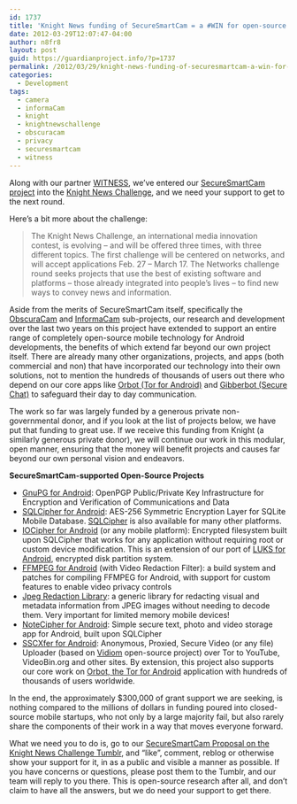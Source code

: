```yaml
---
id: 1737
title: 'Knight News funding of SecureSmartCam = a #WIN for open-source mobile security'
date: 2012-03-29T12:07:47-04:00
author: n8fr8
layout: post
guid: https://guardianproject.info/?p=1737
permalink: /2012/03/29/knight-news-funding-of-securesmartcam-a-win-for-open-source-mobile-security/
categories:
  - Development
tags:
  - camera
  - informaCam
  - knight
  - knightnewschallenge
  - obscuracam
  - privacy
  - securesmartcam
  - witness
---
```

Along with our partner [WITNESS](https://www.witness.org), we’ve entered our [SecureSmartCam project](http://newschallenge.tumblr.com/post/19436756887/securesmartcam-protecting-the-privacy-and-data-of) into the [Knight News Challenge](http://newschallenge.tumblr.com/), and we need your support to get to the next round.

Here’s a bit more about the challenge:

> The Knight News Challenge, an international media innovation contest, is evolving – and will be offered three times, with three different topics. The first challenge will be centered on networks, and will accept applications Feb. 27 – March 17. The Networks challenge round seeks projects that use the best of existing software and platforms – those already integrated into people’s lives – to find new ways to convey news and information.

Aside from the merits of SecureSmartCam itself, specifically the [ObscuraCam](/apps/ObscuraCam) and [InformaCam](/apps/InformaCam) sub-projects, our research and development over the last two years on this project have extended to support an entire range of completely open-source mobile technology for Android developments, the benefits of which extend far beyond our own project itself. There are already many other organizations, projects, and apps (both commercial and non) that have incorporated our technology into their own solutions, not to mention the hundreds of thousands of users out there who depend on our core apps like [Orbot (Tor for Android)](/apps/orbot) and [Gibberbot (Secure Chat)](/apps/gibber) to safeguard their day to day communication.

The work so far was largely funded by a generous private non-governmental donor, and if you look at the list of projects below, we have put that funding to great use. If we receive this funding from Knight (a similarly generous private donor), we will continue our work in this modular, open manner, ensuring that the money will benefit projects and causes far beyond our own personal vision and endeavors.

**SecureSmartCam-supported Open-Source Projects**

  * [GnuPG for Android](https://github.com/guardianproject/gnupg-for-android): OpenPGP Public/Private Key Infrastructure for Encryption and Verification of Communications and Data
  * [SQLCipher for Android](https://github.com/sqlcipher/android-database-sqlcipher): AES-256 Symmetric Encryption Layer for SQLite Mobile Database. [SQLCipher](http://sqlcipher.net) is also available for many other platforms.
  * [IOCipher for Android](https://github.com/guardianproject/iocipher) (or any mobile platform): Encrypted filesystem built upon SQLCipher that works for any application without requiring root or custom device modification. This is an extension of our port of [LUKS for Android](https://github.com/guardianproject/LUKS), encrypted disk partition system.
  * [FFMPEG for Android](https://github.com/guardianproject/android-ffmpeg) (with Video Redaction Filter): a build system and patches for compiling FFMPEG for Android, with support for custom features to enable video privacy controls
  * [Jpeg Redaction Library](https://github.com/asenior/Jpeg-Redaction-Library): a generic library for redacting visual and metadata information from JPEG images without needing to decode them. Very important for limited memory mobile devices!
  * [NoteCipher for Android](https://github.com/guardianproject/notepadbot): Simple secure text, photo and video storage app for Android, built upon SQLCipher
  * [SSCXfer for Android](https://github.com/guardianproject/sscxfer/): Anonymous, Proxied, Secure Video (or any file) Uploader (based on [Vidiom](http://vidiom.mobi/) open-source project) over Tor to YouTube, VideoBin.org and other sites. By extension, this project also supports our core work on [Orbot, the Tor for Android](/apps/orbot) application with hundreds of thousands of users worldwide.

In the end, the approximately $300,000 of grant support we are seeking, is nothing compared to the millions of dollars in funding poured into closed-source mobile startups, who not only by a large majority fail, but also rarely share the components of their work in a way that moves everyone forward.

What we need you to do is, go to our [SecureSmartCam Proposal on the Knight News Challenge Tumblr](http://newschallenge.tumblr.com/post/19436756887/securesmartcam-protecting-the-privacy-and-data-of), and “like”, comment, reblog or otherwise show your support for it, in as a public and visible a manner as possible. If you have concerns or questions, please post them to the Tumblr, and our team will reply to you there. This is open-source research after all, and don’t claim to have all the answers, but we do need your support to get there.